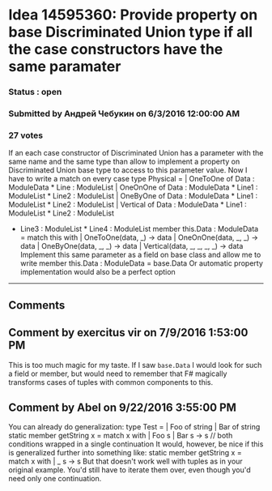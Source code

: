 # Idea 14595360: Provide property on base Discriminated Union type if all the case constructors have the same paramater #

### Status : open

### Submitted by Андрей Чебукин on 6/3/2016 12:00:00 AM

### 27 votes

If an each case constructor of Discriminated Union has a parameter with the same name and the same type than allow to implement a property on Discriminated Union base type to access to this parameter value.
Now I have to write a match on every case
type Physical =
| OneToOne of Data : ModuleData * Line : ModuleList
| OneOnOne of Data : ModuleData * Line1 : ModuleList * Line2 : ModuleList
| OneByOne of Data : ModuleData * Line1 : ModuleList * Line2 : ModuleList
| Vertical of Data : ModuleData * Line1 : ModuleList * Line2 : ModuleList
* Line3 : ModuleList * Line4 : ModuleList
member this.Data : ModuleData = match this with
| OneToOne(data, _) -> data
| OneOnOne(data, _, _) -> data
| OneByOne(data, _, _) -> data
| Vertical(data, _, _, _, _) -> data
Implement this same parameter as a field on base class and allow me to write
member this.Data : ModuleData = base.Data
Or automatic property implementation would also be a perfect option


------------------------
## Comments


## Comment by exercitus vir on 7/9/2016 1:53:00 PM
This is too much magic for my taste. If I saw `base.Data` I would look for such a field or member, but would need to remember that F# magically transforms cases of tuples with common components to this.


## Comment by Abel on 9/22/2016 3:55:00 PM
You can already do generalization:
type Test =
    | Foo of string
    | Bar of string
static member getString x =
    match x with
    | Foo s
    | Bar s -> s // both conditions wrapped in a single continuation
It would, however, be nice if this is generalized further into something like:
static member getString x =
    match x with
    | _ s -> s
But that doesn't work well with tuples as in your original example. You'd still have to iterate them over, even though you'd need only one continuation.

